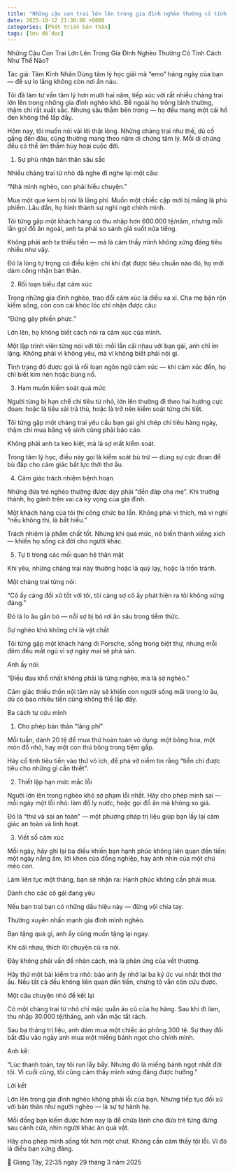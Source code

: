 ```yaml
---
title: "Những cậu con trai lớn lên trong gia đình nghèo thường có tính cách như thế nào?"
date: 2025-10-12 21:30:00 +0800
categories: [Phát triển bản thân]
tags: [lưu để đọc]
---
```

Những Cậu Con Trai Lớn Lên Trong Gia Đình Nghèo Thường Có Tính Cách Như Thế Nào?

Tác giả: Tâm Kính Nhân
Dùng tâm lý học giải mã “emo” hàng ngày của bạn — để sự lo lắng không còn nơi ẩn náu.

Tôi đã làm tư vấn tâm lý hơn mười hai năm, tiếp xúc với rất nhiều chàng trai lớn lên trong những gia đình nghèo khó.
Bề ngoài họ trông bình thường, thậm chí rất xuất sắc.
Nhưng sâu thẳm bên trong — họ đều mang một cái hố đen không thể lấp đầy.

Hôm nay, tôi muốn nói vài lời thật lòng.
Những chàng trai như thế, dù cố gắng đến đâu, cũng thường mang theo năm di chứng tâm lý.
Mỗi di chứng đều có thể âm thầm hủy hoại cuộc đời.

1. Sự phủ nhận bản thân sâu sắc

Nhiều chàng trai từ nhỏ đã nghe đi nghe lại một câu:

“Nhà mình nghèo, con phải hiểu chuyện.”

Mua một que kem bị nói là lãng phí.
Muốn một chiếc cặp mới bị mắng là phù phiếm.
Lâu dần, họ hình thành sự nghi ngờ chính mình.

Tôi từng gặp một khách hàng có thu nhập hơn 600.000 tệ/năm,
nhưng mỗi lần gọi đồ ăn ngoài, anh ta phải so sánh giá suốt nửa tiếng.

Không phải anh ta thiếu tiền — mà là cảm thấy mình không xứng đáng tiêu nhiều như vậy.

Đó là lòng tự trọng có điều kiện:
chỉ khi đạt được tiêu chuẩn nào đó, họ mới dám công nhận bản thân.

2. Rối loạn biểu đạt cảm xúc

Trong những gia đình nghèo, trao đổi cảm xúc là điều xa xỉ.
Cha mẹ bận rộn kiếm sống, còn con cái khóc lóc chỉ nhận được câu:

“Đừng gây phiền phức.”

Lớn lên, họ không biết cách nói ra cảm xúc của mình.

Một lập trình viên từng nói với tôi:
mỗi lần cãi nhau với bạn gái, anh chỉ im lặng. Không phải vì không yêu, mà vì không biết phải nói gì.

Tình trạng đó được gọi là rối loạn ngôn ngữ cảm xúc —
khi cảm xúc đến, họ chỉ biết kìm nén hoặc bùng nổ.

3. Ham muốn kiểm soát quá mức

Người từng bị hạn chế chi tiêu từ nhỏ, lớn lên thường đi theo hai hướng cực đoan:
hoặc là tiêu xài trả thù,
hoặc là trở nên kiểm soát từng chi tiết.

Tôi từng gặp một chàng trai yêu cầu bạn gái ghi chép chi tiêu hàng ngày,
thậm chí mua băng vệ sinh cũng phải báo cáo.

Không phải anh ta keo kiệt,
mà là sợ mất kiểm soát.

Trong tâm lý học, điều này gọi là kiểm soát bù trừ —
dùng sự cực đoan để bù đắp cho cảm giác bất lực thời thơ ấu.

4. Cảm giác trách nhiệm bệnh hoạn

Những đứa trẻ nghèo thường được dạy phải “đền đáp cha mẹ”.
Khi trưởng thành, họ gánh trên vai cả kỳ vọng của gia đình.

Một khách hàng của tôi thi công chức ba lần.
Không phải vì thích, mà vì nghĩ “nếu không thi, là bất hiếu.”

Trách nhiệm là phẩm chất tốt.
Nhưng khi quá mức, nó biến thành xiềng xích — khiến họ sống cả đời cho người khác.

5. Tự ti trong các mối quan hệ thân mật

Khi yêu, những chàng trai này thường hoặc là quỳ lạy, hoặc là trốn tránh.

Một chàng trai từng nói:

“Cô ấy càng đối xử tốt với tôi, tôi càng sợ cô ấy phát hiện ra tôi không xứng đáng.”

Đó là lo âu gắn bó — nỗi sợ bị bỏ rơi ăn sâu trong tiềm thức.

Sự nghèo khó không chỉ là vật chất

Tôi từng gặp một khách hàng đi Porsche, sống trong biệt thự,
nhưng mỗi đêm đều mất ngủ vì sợ ngày mai sẽ phá sản.

Anh ấy nói:

“Điều đau khổ nhất không phải là từng nghèo, mà là sợ nghèo.”

Cảm giác thiếu thốn nội tâm này sẽ khiến con người sống mãi trong lo âu,
dù có bao nhiêu tiền cũng không thể lấp đầy.

Ba cách tự cứu mình
1. Cho phép bản thân “lãng phí”

Mỗi tuần, dành 20 tệ để mua thứ hoàn toàn vô dụng:
một bông hoa, một món đồ nhỏ, hay một con thú bông trong tiệm gắp.

Hãy cố tình tiêu tiền vào thứ vô ích,
để phá vỡ niềm tin rằng “tiền chỉ được tiêu cho những gì cần thiết”.

2. Thiết lập hạn mức mắc lỗi

Người lớn lên trong nghèo khó sợ phạm lỗi nhất.
Hãy cho phép mình sai — mỗi ngày một lỗi nhỏ:
làm đổ ly nước, hoặc gọi đồ ăn mà không so giá.

Đó là “thử và sai an toàn” —
một phương pháp trị liệu giúp bạn lấy lại cảm giác an toàn và linh hoạt.

3. Viết sổ cảm xúc

Mỗi ngày, hãy ghi lại ba điều khiến bạn hạnh phúc không liên quan đến tiền:
một ngày nắng ấm, lời khen của đồng nghiệp, hay ánh nhìn của một chú mèo con.

Làm liên tục một tháng, bạn sẽ nhận ra:
Hạnh phúc không cần phải mua.

Dành cho các cô gái đang yêu

Nếu bạn trai bạn có những dấu hiệu này — đừng vội chia tay.

Thường xuyên nhấn mạnh gia đình mình nghèo.

Bạn tặng quà gì, anh ấy cũng muốn tặng lại ngay.

Khi cãi nhau, thích lôi chuyện cũ ra nói.

Đây không phải vấn đề nhân cách, mà là phản ứng của vết thương.

Hãy thử một bài kiểm tra nhỏ:
bảo anh ấy nhớ lại ba ký ức vui nhất thời thơ ấu.
Nếu tất cả đều không liên quan đến tiền, chứng tỏ vẫn còn cứu được.

Một câu chuyện nhỏ để kết lại

Có một chàng trai từ nhỏ chỉ mặc quần áo cũ của họ hàng.
Sau khi đi làm, thu nhập 30.000 tệ/tháng,
anh vẫn mặc tất rách.

Sau ba tháng trị liệu, anh dám mua một chiếc áo phông 300 tệ.
Sự thay đổi bắt đầu vào ngày anh mua một miếng bánh ngọt cho chính mình.

Anh kể:

“Lúc thanh toán, tay tôi run lẩy bẩy.
Nhưng đó là miếng bánh ngọt nhất đời tôi.
Vì cuối cùng, tôi cũng cảm thấy mình xứng đáng được hưởng.”

Lời kết

Lớn lên trong gia đình nghèo không phải lỗi của bạn.
Nhưng tiếp tục đối xử với bản thân như người nghèo — là sự tự hành hạ.

Mỗi đồng bạn kiếm được hôm nay
là để chữa lành cho đứa trẻ từng đứng sau cánh cửa, nhìn người khác ăn quà vặt.

Hãy cho phép mình sống tốt hơn một chút.
Không cần cảm thấy tội lỗi.
Vì đó là điều bạn xứng đáng.

📍 Giang Tây, 22:35 ngày 29 tháng 3 năm 2025

